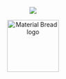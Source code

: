 <p align="center">
  <img src="https://spotify-github-profile.kittinanx.com/api/view?uid=31juwpv3sapxzgmufghrara3klv4&cover_image=true&theme=novatorem&show_offline=true&background_color=8e61c9&interchange=false&bar_color=502897&bar_color_cover=false" />
</p>

<p align="center">
    <img width="120" src="https://komarev.com/ghpvc/?username=whampow&color=000000&style=for-the-badge" alt="Material Bread logo">
</p>
